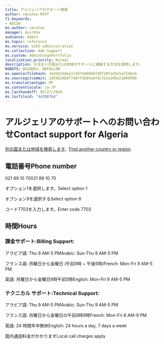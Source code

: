 ```yaml
---
title: アルジェリアのサポート情報
author: cmcatee-MSFT
f1.keywords:
- NOCSH
ms.author: cmcatee
manager: mnirkhe
audience: Admin
ms.topic: reference
ms.service: o365-administration
ms.collection: Adm_Support
ms.custom: AdminSurgePortfolio
localization_priority: Normal
description: お住まいの国または地域のサポートに連絡する方法を説明します。
ROBOTS: NOINDEX, NOFOLLOW
ms.openlocfilehash: 16d441bdee2c9d7e860607d8f20fa45e5af54bed
ms.sourcegitcommit: 2d59b24b877487f3b84aefdc7b1e200a21009999
ms.translationtype: MT
ms.contentlocale: ja-JP
ms.lasthandoff: 05/27/2020
ms.locfileid: "44398764"
---
```

# <a name="contact-support-for-algeria"></a><span data-ttu-id="fd724-103">アルジェリアのサポートへのお問い合わせ</span><span class="sxs-lookup"><span data-stu-id="fd724-103">Contact support for Algeria</span></span>

<span data-ttu-id="fd724-104">[別の国または地域を検索します](../contact-support-for-business-products.md)。</span><span class="sxs-lookup"><span data-stu-id="fd724-104">[Find another country or region](../contact-support-for-business-products.md).</span></span>

## <a name="phone-number"></a><span data-ttu-id="fd724-105">電話番号</span><span class="sxs-lookup"><span data-stu-id="fd724-105">Phone number</span></span>
<span data-ttu-id="fd724-106">021 89 10 70</span><span class="sxs-lookup"><span data-stu-id="fd724-106">021 89 10 70</span></span>

<span data-ttu-id="fd724-107">オプション1を選択します。</span><span class="sxs-lookup"><span data-stu-id="fd724-107">Select option 1</span></span>

<span data-ttu-id="fd724-108">オプション9を選択する</span><span class="sxs-lookup"><span data-stu-id="fd724-108">Select option 9</span></span>

<span data-ttu-id="fd724-109">コード7703を入力します。</span><span class="sxs-lookup"><span data-stu-id="fd724-109">Enter code 7703</span></span>

## <a name="hours"></a><span data-ttu-id="fd724-110">時間</span><span class="sxs-lookup"><span data-stu-id="fd724-110">Hours</span></span>
### <a name="billing-support"></a><span data-ttu-id="fd724-111">課金サポート:</span><span class="sxs-lookup"><span data-stu-id="fd724-111">Billing Support:</span></span>

<span data-ttu-id="fd724-112">アラビア語: Thu 9 AM-5 PM</span><span class="sxs-lookup"><span data-stu-id="fd724-112">Arabic: Sun-Thu 9 AM-5 PM</span></span>

<span data-ttu-id="fd724-113">フランス語: 月曜日から金曜日 (午前9時 ~ 午後5時)</span><span class="sxs-lookup"><span data-stu-id="fd724-113">French: Mon-Fri 9 AM-5 PM</span></span>

<span data-ttu-id="fd724-114">英語: 月曜日から金曜日9時午前5時</span><span class="sxs-lookup"><span data-stu-id="fd724-114">English: Mon-Fri 9 AM-5 PM</span></span>

### <a name="technical-support"></a><span data-ttu-id="fd724-115">テクニカル サポート:</span><span class="sxs-lookup"><span data-stu-id="fd724-115">Technical Support:</span></span>

<span data-ttu-id="fd724-116">アラビア語: Thu 9 AM-5 PM</span><span class="sxs-lookup"><span data-stu-id="fd724-116">Arabic: Sun-Thu 9 AM-5 PM</span></span>

<span data-ttu-id="fd724-117">フランス語: 月曜日から金曜日の午前8時9時</span><span class="sxs-lookup"><span data-stu-id="fd724-117">French: Mon-Fri 8 AM-9 PM</span></span>

<span data-ttu-id="fd724-118">英語: 24 時間年中無休</span><span class="sxs-lookup"><span data-stu-id="fd724-118">English: 24 hours a day, 7 days a week</span></span>

<span data-ttu-id="fd724-119">国内通話料金がかかります</span><span class="sxs-lookup"><span data-stu-id="fd724-119">Local call charges apply</span></span>

